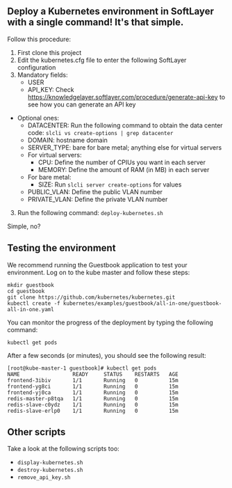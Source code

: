 ## Deploy a Kubernetes environment in SoftLayer with a single command! It's that simple.

Follow this procedure:

1. First clone this project
2. Edit the kubernetes.cfg file to enter the following SoftLayer configuration
3. Mandatory fields:
   * USER
   * API_KEY: Check https://knowledgelayer.softlayer.com/procedure/generate-api-key to see how you can generate an API key
* Optional ones:
   * DATACENTER: Run the following command to obtain the data center code: `slcli vs create-options | grep datacenter`
   * DOMAIN: hostname domain
   * SERVER_TYPE: bare for bare metal; anything else for virtual servers
   * For virtual servers:
	   * CPU: Define the number of CPIUs you want in each server
   		* MEMORY: Define the amount of RAM (in MB) in each server
   * For bare metal:
   		* SIZE: Run `slcli server create-options` for values
   * PUBLIC_VLAN: Define the public VLAN number
   * PRIVATE_VLAN: Define the private VLAN number

3. Run the following command:
`deploy-kubernetes.sh`

Simple, no?

## Testing the environment 

We recommend running the Guestbook application to test your environment.
Log on to the kube master and follow these steps:

    mkdir guestbook
    cd guestbook
    git clone https://github.com/kubernetes/kubernetes.git
    kubectl create -f kubernetes/examples/guestbook/all-in-one/guestbook-all-in-one.yaml

You can monitor the progress of the deployment by typing the following command:

    kubectl get pods

After a few seconds (or minutes), you should see the following result:

    [root@kube-master-1 guestbook]# kubectl get pods
    NAME                 READY     STATUS    RESTARTS   AGE
    frontend-3ibiv       1/1       Running   0          15m
    frontend-yg8ci       1/1       Running   0          15m
    frontend-yj0ca       1/1       Running   0          15m
    redis-master-p8tqa   1/1       Running   0          15m
    redis-slave-c0ydz    1/1       Running   0          15m
    redis-slave-erlp0    1/1       Running   0          15m

## Other scripts

Take a look at the following scripts too:

* `display-kubernetes.sh`
* `destroy-kubernetes.sh`
* `remove_api_key.sh`

